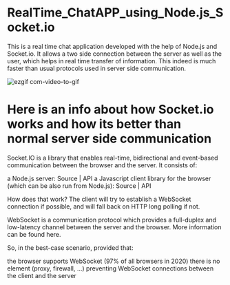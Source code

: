 # RealTime_ChatAPP_using_Node.js_Socket.io
This is a real time chat application developed with the help of Node.js and Socket.io. It allows a two side connection between the server as well as the user, which helps in real time transfer of information. This indeed is much faster than usual protocols used in server side communication.

![ezgif com-video-to-gif](https://user-images.githubusercontent.com/60344472/87045307-5e467900-c215-11ea-8f42-86498dc5fb81.gif)

# Here is an info about how Socket.io works and how its better than normal server side communication
Socket.IO is a library that enables real-time, bidirectional and event-based communication between the browser and the server. It consists of:

a Node.js server: Source | API
a Javascript client library for the browser (which can be also run from Node.js): Source | API

How does that work?
The client will try to establish a WebSocket connection if possible, and will fall back on HTTP long polling if not.

WebSocket is a communication protocol which provides a full-duplex and low-latency channel between the server and the browser. More information can be found here.

So, in the best-case scenario, provided that:

the browser supports WebSocket (97% of all browsers in 2020)
there is no element (proxy, firewall, …) preventing WebSocket connections between the client and the server
